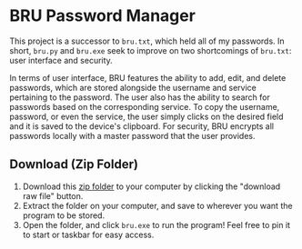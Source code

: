 # BRU Password Manager
This project is a successor to `bru.txt`, which held all of my passwords. In short, `bru.py` and `bru.exe` seek to improve on two shortcomings of `bru.txt`: user interface and security.

In terms of user interface, BRU features the ability to add, edit, and delete passwords, which are stored alongside the username and service pertaining to the password. The user also has the ability to search for passwords based on the corresponding service. To copy the username, password, or even the service, the user simply clicks on the desired field and it is saved to the device's clipboard. For security, BRU encrypts all passwords locally with a master password that the user provides.

## Download (Zip Folder)
1. Download this [zip folder](bru.zip) to your computer by clicking the "download raw file" button.
2. Extract the folder on your computer, and save to wherever you want the program to be stored.
3. Open the folder, and click `bru.exe` to run the program! Feel free to pin it to start or taskbar for easy access.
